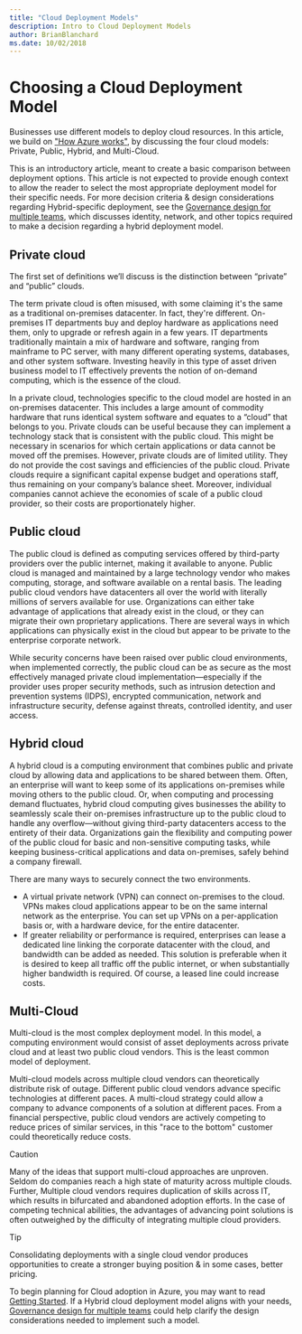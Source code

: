 ```yaml
---
title: "Cloud Deployment Models" 
description: Intro to Cloud Deployment Models
author: BrianBlanchard
ms.date: 10/02/2018
---
```

# Choosing a Cloud Deployment Model

Businesses use different models to deploy cloud resources. In this article, we build on ["How Azure works"](what-is-azure.md), by discussing the four cloud models: Private, Public, Hybrid, and Multi-Cloud.

This is an introductory article, meant to create a basic comparison between deployment options. This article is not expected to provide enough context to allow the reader to select the most appropriate deployment model for their specific needs. For more decision criteria & design considerations regarding Hybrid-specific deployment, see the [Governance design for multiple teams](../governance/governance-multiple-teams.md), which discusses identity, network, and other topics required to make a decision regarding a hybrid deployment model.  

## Private cloud

The first set of definitions we’ll discuss is the distinction between “private” and “public” clouds.

The term private cloud is often misused, with some claiming it's the same as a traditional on-premises datacenter. In fact, they're different. On-premises IT departments buy and deploy hardware as applications need them, only to upgrade or refresh again in a few years. IT departments traditionally maintain a mix of hardware and software, ranging from mainframe to PC server, with many different operating systems, databases, and other system software. Investing heavily in this type of asset driven business model to IT effectively prevents the notion of on-demand computing, which is the essence of the cloud.

In a private cloud, technologies specific to the cloud model are hosted in an on-premises datacenter. This includes a large amount of commodity hardware that runs identical system software and equates to a “cloud” that belongs to you. Private clouds can be useful because they can implement a technology stack that is consistent with the public cloud. This might be necessary in scenarios for which certain applications or data cannot be moved off the premises. However, private clouds are of limited utility. They do not provide the cost savings and efficiencies of the public cloud. Private clouds require a significant capital expense budget and operations staff, thus remaining on your company’s balance sheet. Moreover, individual companies cannot achieve the economies of scale of a public cloud provider, so their costs are proportionately higher.

## Public cloud

The public cloud is defined as computing services offered by third-party providers over the public internet, making it available to anyone. Public cloud is managed and maintained by a large technology vendor who makes computing, storage, and software available on a rental basis. The leading public cloud vendors have datacenters all over the world with literally millions of servers available for use. Organizations can either take advantage of applications that already exist in the cloud, or they can migrate their own proprietary applications. There are several ways in which applications can physically exist in the cloud but appear to be private to the enterprise corporate network.

While security concerns have been raised over public cloud environments, when implemented correctly, the public cloud can be as secure as the most effectively managed private cloud implementation—especially if the provider uses proper security methods, such as intrusion detection and prevention systems (IDPS), encrypted communication, network and infrastructure security, defense against threats, controlled identity, and user access.

## Hybrid cloud

A hybrid cloud is a computing environment that combines public and private cloud by allowing data and applications to be shared between them. Often, an enterprise will want to keep some of its applications on-premises while moving others to the public cloud. Or, when computing and processing demand fluctuates, hybrid cloud computing gives businesses the ability to seamlessly scale their on-premises infrastructure up to the public cloud to handle any overflow—without giving third-party datacenters access to the entirety of their data. Organizations gain the flexibility and computing power of the public cloud for basic and non-sensitive computing tasks, while keeping business-critical applications and data on-premises, safely behind a company firewall.

There are many ways to securely connect the two environments.

* A virtual private network (VPN) can connect on-premises to the cloud. VPNs makes cloud applications appear to be on the same internal network as the enterprise. You can set up VPNs on a per-application basis or, with a hardware device, for the entire datacenter.
* If greater reliability or performance is required, enterprises can lease a dedicated line linking the corporate datacenter with the cloud, and bandwidth can be added as needed. This solution is preferable when it is desired to keep all traffic off the public internet, or when substantially higher bandwidth is required. Of course, a leased line could increase costs.

## Multi-Cloud

Multi-cloud is the most complex deployment model. In this model, a computing environment would consist of asset deployments across private cloud and at least two public cloud vendors. This is the least common model of deployment.

Multi-cloud models across multiple cloud vendors can theoretically distribute risk of outage. Different public cloud vendors advance specific technologies at different paces. A multi-cloud strategy could allow a company to advance components of a solution at different paces. From a financial perspective, public cloud vendors are actively competing to reduce prices of similar services, in this "race to the bottom" customer could theoretically reduce costs.

> [!CAUTION]
> Many of the ideas that support multi-cloud approaches are unproven. Seldom do companies reach a high state of maturity across multiple clouds. Further, Multiple cloud vendors requires duplication of skills across IT, which results in bifurcated and abandoned adoption efforts. In the case of competing technical abilities, the advantages of advancing point solutions is often outweighed by the difficulty of integrating multiple cloud providers.

> [!TIP]
> Consolidating deployments with a single cloud vendor produces opportunities to create a stronger buying position & in some cases, better pricing.  

To begin planning for Cloud adoption in Azure, you may want to read  [Getting Started](overview.md). If a Hybrid cloud deployment model aligns with your needs, [Governance design for multiple teams](../governance/governance-multiple-teams.md) could help clarify the design considerations needed to implement such a model. 